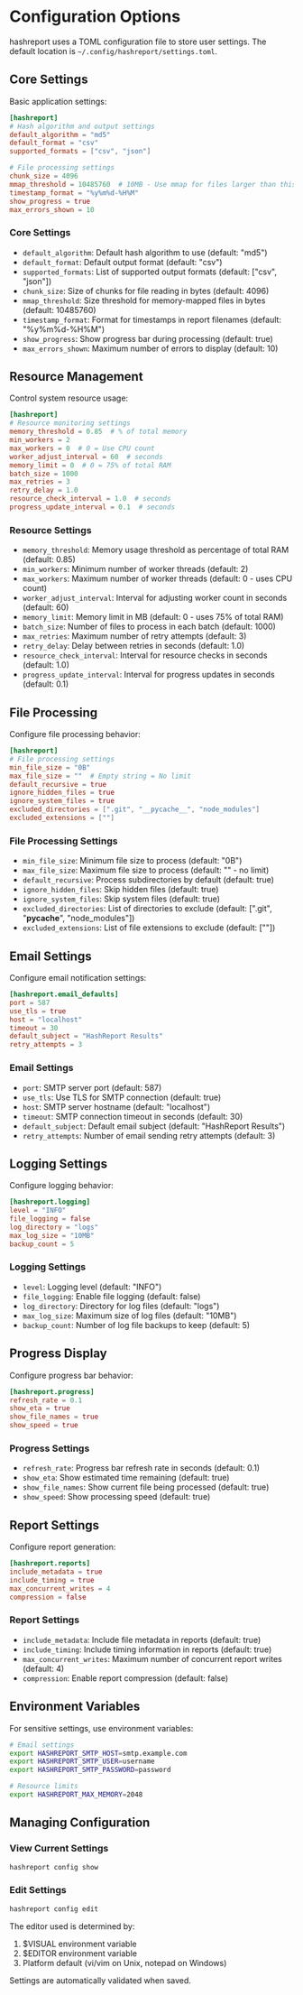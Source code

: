 # **Configuration Options**

hashreport uses a TOML configuration file to store user settings. The default location is `~/.config/hashreport/settings.toml`.

## **Core Settings**

Basic application settings:

```toml
[hashreport]
# Hash algorithm and output settings
default_algorithm = "md5"
default_format = "csv"
supported_formats = ["csv", "json"]

# File processing settings
chunk_size = 4096
mmap_threshold = 10485760  # 10MB - Use mmap for files larger than this
timestamp_format = "%y%m%d-%H%M"
show_progress = true
max_errors_shown = 10
```

### **Core Settings**

- `default_algorithm`: Default hash algorithm to use (default: "md5")
- `default_format`: Default output format (default: "csv")
- `supported_formats`: List of supported output formats (default: ["csv", "json"])
- `chunk_size`: Size of chunks for file reading in bytes (default: 4096)
- `mmap_threshold`: Size threshold for memory-mapped files in bytes (default: 10485760)
- `timestamp_format`: Format for timestamps in report filenames (default: "%y%m%d-%H%M")
- `show_progress`: Show progress bar during processing (default: true)
- `max_errors_shown`: Maximum number of errors to display (default: 10)

## **Resource Management**

Control system resource usage:

```toml
[hashreport]
# Resource monitoring settings
memory_threshold = 0.85  # % of total memory
min_workers = 2
max_workers = 0  # 0 = Use CPU count
worker_adjust_interval = 60  # seconds
memory_limit = 0  # 0 = 75% of total RAM
batch_size = 1000
max_retries = 3
retry_delay = 1.0
resource_check_interval = 1.0  # seconds
progress_update_interval = 0.1  # seconds
```

### **Resource Settings**

- `memory_threshold`: Memory usage threshold as percentage of total RAM (default: 0.85)
- `min_workers`: Minimum number of worker threads (default: 2)
- `max_workers`: Maximum number of worker threads (default: 0 - uses CPU count)
- `worker_adjust_interval`: Interval for adjusting worker count in seconds (default: 60)
- `memory_limit`: Memory limit in MB (default: 0 - uses 75% of total RAM)
- `batch_size`: Number of files to process in each batch (default: 1000)
- `max_retries`: Maximum number of retry attempts (default: 3)
- `retry_delay`: Delay between retries in seconds (default: 1.0)
- `resource_check_interval`: Interval for resource checks in seconds (default: 1.0)
- `progress_update_interval`: Interval for progress updates in seconds (default: 0.1)

## **File Processing**

Configure file processing behavior:

```toml
[hashreport]
# File processing settings
min_file_size = "0B"
max_file_size = ""  # Empty string = No limit
default_recursive = true
ignore_hidden_files = true
ignore_system_files = true
excluded_directories = [".git", "__pycache__", "node_modules"]
excluded_extensions = [""]
```

### **File Processing Settings**

- `min_file_size`: Minimum file size to process (default: "0B")
- `max_file_size`: Maximum file size to process (default: "" - no limit)
- `default_recursive`: Process subdirectories by default (default: true)
- `ignore_hidden_files`: Skip hidden files (default: true)
- `ignore_system_files`: Skip system files (default: true)
- `excluded_directories`: List of directories to exclude (default: [".git", "__pycache__", "node_modules"])
- `excluded_extensions`: List of file extensions to exclude (default: [""])

## **Email Settings**

Configure email notification settings:

```toml
[hashreport.email_defaults]
port = 587
use_tls = true
host = "localhost"
timeout = 30
default_subject = "HashReport Results"
retry_attempts = 3
```

### **Email Settings**

- `port`: SMTP server port (default: 587)
- `use_tls`: Use TLS for SMTP connection (default: true)
- `host`: SMTP server hostname (default: "localhost")
- `timeout`: SMTP connection timeout in seconds (default: 30)
- `default_subject`: Default email subject (default: "HashReport Results")
- `retry_attempts`: Number of email sending retry attempts (default: 3)

## **Logging Settings**

Configure logging behavior:

```toml
[hashreport.logging]
level = "INFO"
file_logging = false
log_directory = "logs"
max_log_size = "10MB"
backup_count = 5
```

### **Logging Settings**

- `level`: Logging level (default: "INFO")
- `file_logging`: Enable file logging (default: false)
- `log_directory`: Directory for log files (default: "logs")
- `max_log_size`: Maximum size of log files (default: "10MB")
- `backup_count`: Number of log file backups to keep (default: 5)

## **Progress Display**

Configure progress bar behavior:

```toml
[hashreport.progress]
refresh_rate = 0.1
show_eta = true
show_file_names = true
show_speed = true
```

### **Progress Settings**

- `refresh_rate`: Progress bar refresh rate in seconds (default: 0.1)
- `show_eta`: Show estimated time remaining (default: true)
- `show_file_names`: Show current file being processed (default: true)
- `show_speed`: Show processing speed (default: true)

## **Report Settings**

Configure report generation:

```toml
[hashreport.reports]
include_metadata = true
include_timing = true
max_concurrent_writes = 4
compression = false
```

### **Report Settings**

- `include_metadata`: Include file metadata in reports (default: true)
- `include_timing`: Include timing information in reports (default: true)
- `max_concurrent_writes`: Maximum number of concurrent report writes (default: 4)
- `compression`: Enable report compression (default: false)

## **Environment Variables**

For sensitive settings, use environment variables:

```bash
# Email settings
export HASHREPORT_SMTP_HOST=smtp.example.com
export HASHREPORT_SMTP_USER=username
export HASHREPORT_SMTP_PASSWORD=password

# Resource limits
export HASHREPORT_MAX_MEMORY=2048
```

## **Managing Configuration**

### **View Current Settings**

```bash
hashreport config show
```

### **Edit Settings**

```bash
hashreport config edit
```

The editor used is determined by:
1. $VISUAL environment variable
2. $EDITOR environment variable
3. Platform default (vi/vim on Unix, notepad on Windows)

Settings are automatically validated when saved.
